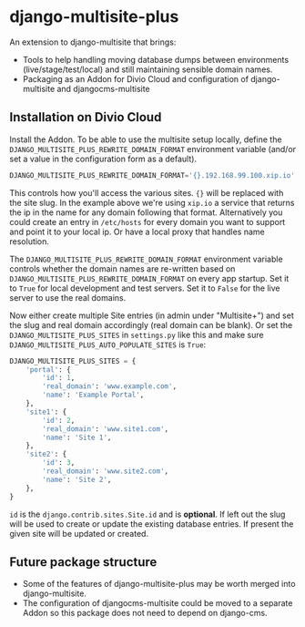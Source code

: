 # django-multisite-plus

An extension to django-multisite that brings:

* Tools to help handling moving database dumps between environments
  (live/stage/test/local) and still maintaining sensible domain names.
* Packaging as an Addon for Divio Cloud and configuration of django-multisite and djangocms-multisite

## Installation on Divio Cloud

Install the Addon.
To be able to use the multisite setup locally, define the ``DJANGO_MULTISITE_PLUS_REWRITE_DOMAIN_FORMAT``
environment variable (and/or set a value in the configuration form as a default).

```python
DJANGO_MULTISITE_PLUS_REWRITE_DOMAIN_FORMAT='{}.192.168.99.100.xip.io'
```

This controls how you'll access the various sites. ``{}`` will be replaced with the site slug. In the example above
we're using ``xip.io`` a service that returns the ip in the name for any domain following that format.
Alternatively you could create an entry in ``/etc/hosts`` for every domain you want to support and point
it to your local ip. Or have a local proxy that handles name resolution.

The ``DJANGO_MULTISITE_PLUS_REWRITE_DOMAIN_FORMAT`` environment variable controls whether the domain names
are re-written based on ``DJANGO_MULTISITE_PLUS_REWRITE_DOMAIN_FORMAT`` on every app startup. Set it to
``True`` for local development and test servers. Set it to ``False`` for the live server to use the real domains.

Now either create multiple Site entries (in admin under "Multisite+") and set the slug and real domain
accordingly (real domain can be blank).
Or set the ``DJANGO_MULTISITE_PLUS_SITES`` in ``settings.py`` like this and make sure ``DJANGO_MULTISITE_PLUS_AUTO_POPULATE_SITES`` is ``True``:

```python
DJANGO_MULTISITE_PLUS_SITES = {
    'portal': {
        'id': 1,
        'real_domain': 'www.example.com',
        'name': 'Example Portal',
    },
    'site1': {
        'id': 2,
        'real_domain': 'www.site1.com',
        'name': 'Site 1',
    },
    'site2': {
        'id': 3,
        'real_domain': 'www.site2.com',
        'name': 'Site 2',
    },
}
```

``id`` is the ``django.contrib.sites.Site.id`` and is **optional**. If left out the slug will be used to
 create or update the existing database entries. If present the given site will be updated or created.

## Future package structure

* Some of the features of django-multisite-plus may be worth merged into django-multisite.
* The configuration of djangocms-multisite could be moved to a separate Addon so this package does not need to depend on django-cms.

